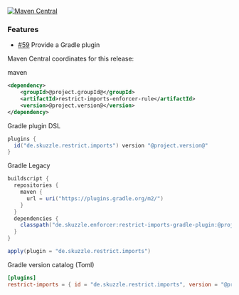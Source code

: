 [![Maven Central](https://img.shields.io/static/v1?label=MavenCentral&message=@project.version@&color=blue)](https://search.maven.org/artifact/@project.groupId@/restrict-imports-enforcer-rule/@project.version@/jar)

### Features
* [#59](https://github.com/skuzzle/restrict-imports-enforcer-rule/issues/59) Provide a Gradle plugin

Maven Central coordinates for this release:

maven
```xml
<dependency>
    <groupId>@project.groupId@</groupId>
    <artifactId>restrict-imports-enforcer-rule</artifactId>
    <version>@project.version@</version>
</dependency>
```

Gradle plugin DSL
```groovy
plugins {
  id("de.skuzzle.restrict.imports") version "@project.version@"
}
```

Gradle Legacy
```groovy
buildscript {
  repositories {
    maven {
      url = uri("https://plugins.gradle.org/m2/")
    }
  }
  dependencies {
    classpath("de.skuzzle.enforcer:restrict-imports-gradle-plugin:@project.version@")
  }
}

apply(plugin = "de.skuzzle.restrict.imports")
```

Gradle version catalog (Toml)
```toml
[plugins]
restrict-imports = { id = "de.skuzzle.restrict.imports", version = "@project.version@" }
```
